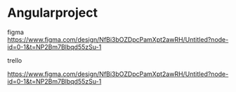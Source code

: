 # Angularproject
figma
https://www.figma.com/design/NfBi3bOZDpcPamXpt2awRH/Untitled?node-id=0-1&t=NP2Bm7Blbqd55zSu-1


trello

https://www.figma.com/design/NfBi3bOZDpcPamXpt2awRH/Untitled?node-id=0-1&t=NP2Bm7Blbqd55zSu-1